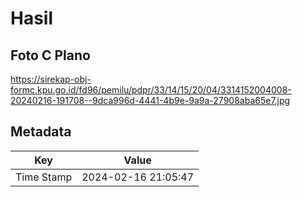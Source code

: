 # Hasil

## Foto C Plano

https://sirekap-obj-formc.kpu.go.id/fd96/pemilu/pdpr/33/14/15/20/04/3314152004008-20240216-191708--9dca996d-4441-4b9e-9a9a-27908aba65e7.jpg


## Metadata

| Key        | Value               |
| ---------- | ------------------- |
| Time Stamp | 2024-02-16 21:05:47 |



